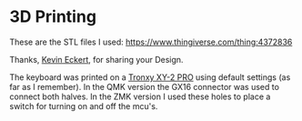 # 3D Printing

These are the STL files I used: https://www.thingiverse.com/thing:4372836

Thanks, [Kevin Eckert](https://www.thingiverse.com/scablands), for sharing your Design.

The keyboard was printed on a [Tronxy XY-2 PRO](https://www.tronxy.com/product/xy-2-pro-fdm-3d-printer/) using default settings (as far as I remember).
In the QMK version the GX16 connector was used to connect both halves. In the ZMK version I used these holes to place a switch for turning on and off the mcu's.
